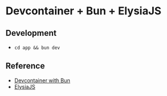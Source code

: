 # Devcontainer + Bun + ElysiaJS

## Development
- `cd app && bun dev`

## Reference
- [Devcontainer with Bun](https://github.com/alertbox/devcontainers-try-bun/tree/main/.devcontainer)
- [ElysiaJS](https://elysiajs.com/)
